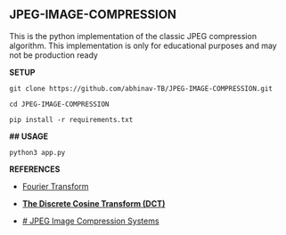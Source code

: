 

## JPEG-IMAGE-COMPRESSION

This is the python implementation of the classic JPEG compression algorithm.
This implementation is only for educational purposes and may not be production ready

**SETUP**

    git clone https://github.com/abhinav-TB/JPEG-IMAGE-COMPRESSION.git
    
    cd JPEG-IMAGE-COMPRESSION
    
    pip install -r requirements.txt

**## USAGE**
   

    python3 app.py
   

**REFERENCES**

 - [ Fourier Transform](https://www.youtube.com/watch?v=spUNpyF58BY)
   
  - [**The Discrete Cosine Transform (DCT)**](https://cs.stanford.edu/people/eroberts/courses/soco/projects/data-compression/lossy/jpeg/dct.htm)
   
   
  - [# JPEG Image Compression Systems](https://www.ece.ucdavis.edu/cerl/reliablejpeg/compression/)
